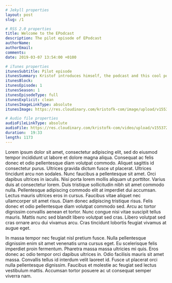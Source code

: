 ```yaml
---
# Jekyll properties
layout: post
slug: /1

# RSS 2.0 properties
title: Welcome to the EPodcast
description: The pilot episode of EPodcast
authorName:
authorEmail:
comments: 
date: 2019-03-07 13:54:00 +0100

# iTunes properties
itunesSubtitle: Pilot episode
itunesSummary: Kristof introduces himself, the podcast and this cool podcast-template.
itunesBlock:
itunesEpisode: 1
itunesSeason: 1
itunesEpisodeType: full
itunesExplicit: clean
itunesImageLinkType: absolute
itunesImage: https://res.cloudinary.com/kristofk-com/image/upload/v1553722863/EPodcast/artwork.jpg

# Audio file properties
audioFileLinkType: absolute
audioFile: https://res.cloudinary.com/kristofk-com/video/upload/v1553722869/EPodcast/1-welcome-to-the-epodcast.mp3
duration:  19:33
length: 1173
---
```


Lorem ipsum dolor sit amet, consectetur adipiscing elit, sed do eiusmod tempor incididunt ut labore et dolore magna aliqua. Consequat ac felis donec et odio pellentesque diam volutpat commodo. Aliquet sagittis id consectetur purus. Ultrices gravida dictum fusce ut placerat. Ultrices tincidunt arcu non sodales. Nunc faucibus a pellentesque sit amet. Orci dapibus ultrices in iaculis. Nisi porta lorem mollis aliquam ut porttitor. Varius duis at consectetur lorem. Duis tristique sollicitudin nibh sit amet commodo nulla. Pellentesque adipiscing commodo elit at imperdiet dui accumsan. Lectus mauris ultrices eros in cursus. Faucibus vitae aliquet nec ullamcorper sit amet risus. Diam donec adipiscing tristique risus. Felis donec et odio pellentesque diam volutpat commodo sed. Arcu ac tortor dignissim convallis aenean et tortor. Nunc congue nisi vitae suscipit tellus mauris. Mattis nunc sed blandit libero volutpat sed cras. Libero volutpat sed cras ornare arcu dui vivamus arcu. Cras tincidunt lobortis feugiat vivamus at augue eget.

In massa tempor nec feugiat nisl pretium fusce. Nulla pellentesque dignissim enim sit amet venenatis urna cursus eget. Eu scelerisque felis imperdiet proin fermentum. Pharetra massa massa ultricies mi quis. Eros donec ac odio tempor orci dapibus ultrices in. Odio facilisis mauris sit amet massa. Convallis tellus id interdum velit laoreet id. Fusce ut placerat orci nulla pellentesque dignissim. Faucibus et molestie ac feugiat sed lectus vestibulum mattis. Accumsan tortor posuere ac ut consequat semper viverra nam.